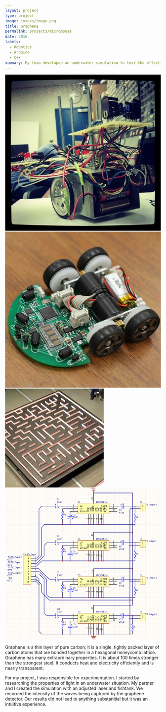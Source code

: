 ```yaml
---
layout: project
type: project
image: images/image.png
title: Graphene
permalink: projects/micromouse
date: 2016
labels:
  - Robotics
  - Arduino
  - C++
summary: My team developed an underwater simulation to test the effectiveness of graphene detectors..
---
```


<div class="ui small rounded images">
  <img class="ui image" src="../images/micromouse-robot.png">
  <img class="ui image" src="../images/micromouse-robot-2.jpg">
  <img class="ui image" src="../images/micromouse.jpg">
  <img class="ui image" src="../images/micromouse-circuit.png">
</div>

Graphene is a thin layer of pure carbon; it is a single, tightly packed layer of carbon atoms that are bonded together in a hexagonal honeycomb lattice. Graphene has many extraordinary properties. It is about 100 times stronger than the strongest steel. It conducts heat and electricity efficiently and is nearly transparent.

For my project, I was responsible for experimentation. I started by researching the properties of light in an underwater situation.  My partner and I created the simulation with an adjusted laser and fishtank. We recorded the intensity of the waves being captured by the graphene detector. Our results did not lead to anything substanitial but it was an intuitive experience.





